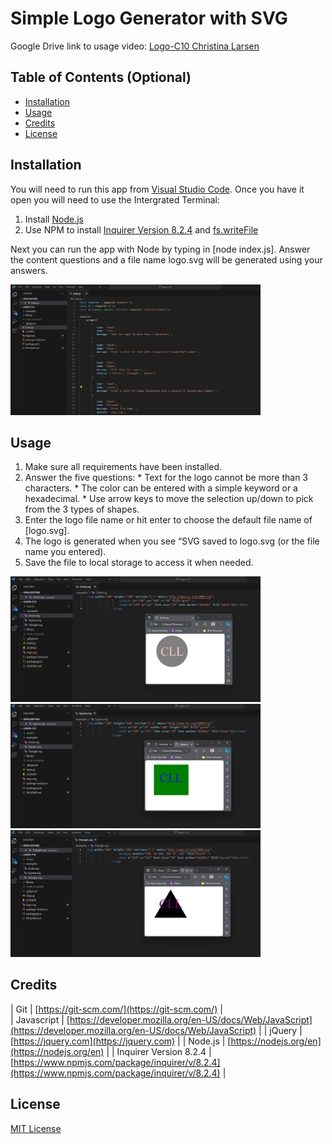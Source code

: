 # Simple Logo Generator with SVG

Google Drive link to usage video: [Logo-C10 Christina Larsen](https://drive.google.com/file/d/1OTfqMQZ_uwjDE1f3j-wkAyLt2dpVR5Tf/view)

## Table of Contents (Optional)

* [Installation](#installation)
* [Usage](#usage)
* [Credits](#credits)
* [License](#license)


## Installation

You will need to run this app from [Visual Studio Code](https://code.visualstudio.com/). Once you have it open you will need to use the Intergrated Terminal:
1. Install [Node.js](https://nodejs.org/en)
2. Use NPM to install [Inquirer Version 8.2.4](https://www.npmjs.com/package/inquirer/v/8.2.4) and [fs.writeFile](https://nodejs.org/api/fs.html#fswritefilefile-data-options-callback)

Next you can run the app with Node by typing in [node index.js]. Answer the content questions and a file name logo.svg will be generated using your answers.

<img src="./Assets/Main Page.png" alt="Index.js" width="400"/>

## Usage 

1.	Make sure all requirements have been installed.
2.	Answer the five questions:
        * Text for the logo cannot be more than 3 characters.
        * The color can be entered with a simple keyword or a hexadecimal.
        * Use arrow keys to move the selection up/down to pick from the 3 types of shapes.
3.	Enter the logo file name or hit enter to choose the default file name of [logo.svg].
4.	The logo is generated when you see “SVG saved to logo.svg (or the file name you entered).
5.	Save the file to local storage to access it when needed.


<img src="./Assets/Circle.png" alt="Circle Logo Example and Code" width="400"/>
<img src="./Assets/Square.png" alt="Square Logo Example and Code" width="400"/>
<img src="./Assets/triangle.png" alt="Triangle Logo Example and Code" width="400"/>


## Credits

| Git | [https://git-scm.com/](https://git-scm.com/) |    
| Javascript | [https://developer.mozilla.org/en-US/docs/Web/JavaScript](https://developer.mozilla.org/en-US/docs/Web/JavaScript) |
| jQuery | [https://jquery.com](https://jquery.com) |
| Node.js | [https://nodejs.org/en](https://nodejs.org/en) |
| Inquirer Version 8.2.4 | [https://www.npmjs.com/package/inquirer/v/8.2.4](https://www.npmjs.com/package/inquirer/v/8.2.4) |


## License

[MIT License](https://github.com/microsoft/vscode/blob/main/LICENSE.txt)

